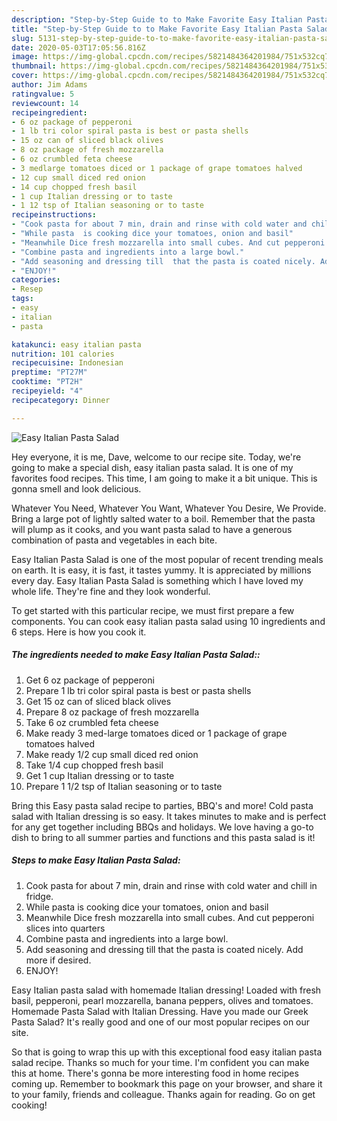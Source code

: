 ```yaml
---
description: "Step-by-Step Guide to to Make Favorite Easy Italian Pasta Salad"
title: "Step-by-Step Guide to to Make Favorite Easy Italian Pasta Salad"
slug: 5131-step-by-step-guide-to-to-make-favorite-easy-italian-pasta-salad
date: 2020-05-03T17:05:56.816Z
image: https://img-global.cpcdn.com/recipes/5821484364201984/751x532cq70/easy-italian-pasta-salad-recipe-main-photo.jpg
thumbnail: https://img-global.cpcdn.com/recipes/5821484364201984/751x532cq70/easy-italian-pasta-salad-recipe-main-photo.jpg
cover: https://img-global.cpcdn.com/recipes/5821484364201984/751x532cq70/easy-italian-pasta-salad-recipe-main-photo.jpg
author: Jim Adams
ratingvalue: 5
reviewcount: 14
recipeingredient:
- 6 oz package of pepperoni
- 1 lb tri color spiral pasta is best or pasta shells
- 15 oz can of sliced black olives
- 8 oz package of fresh mozzarella
- 6 oz crumbled feta cheese
- 3 medlarge tomatoes diced or 1 package of grape tomatoes halved
- 12 cup small diced red onion
- 14 cup chopped fresh basil
- 1 cup Italian dressing or to taste
- 1 12 tsp of Italian seasoning or to taste
recipeinstructions:
- "Cook pasta for about 7 min, drain and rinse with cold water and chill in fridge."
- "While pasta  is cooking dice your tomatoes, onion and basil"
- "Meanwhile Dice fresh mozzarella into small cubes. And cut pepperoni slices into quarters"
- "Combine pasta and ingredients into a large bowl."
- "Add seasoning and dressing till  that the pasta is coated nicely. Add more if desired."
- "ENJOY!"
categories:
- Resep
tags:
- easy
- italian
- pasta

katakunci: easy italian pasta
nutrition: 101 calories
recipecuisine: Indonesian
preptime: "PT27M"
cooktime: "PT2H"
recipeyield: "4"
recipecategory: Dinner

---
```



![Easy Italian Pasta Salad](https://img-global.cpcdn.com/recipes/5821484364201984/751x532cq70/easy-italian-pasta-salad-recipe-main-photo.jpg)

Hey everyone, it is me, Dave, welcome to our recipe site. Today, we're going to make a special dish, easy italian pasta salad. It is one of my favorites food recipes. This time, I am going to make it a bit unique. This is gonna smell and look delicious.

Whatever You Need, Whatever You Want, Whatever You Desire, We Provide. Bring a large pot of lightly salted water to a boil. Remember that the pasta will plump as it cooks, and you want pasta salad to have a generous combination of pasta and vegetables in each bite.

Easy Italian Pasta Salad is one of the most popular of recent trending meals on earth. It is easy, it is fast, it tastes yummy. It is appreciated by millions every day. Easy Italian Pasta Salad is something which I have loved my whole life. They're fine and they look wonderful.


To get started with this particular recipe, we must first prepare a few components. You can cook easy italian pasta salad using 10 ingredients and 6 steps. Here is how you cook it.

##### The ingredients needed to make Easy Italian Pasta Salad::

1. Get 6 oz package of pepperoni
1. Prepare 1 lb tri color spiral pasta is best or pasta shells
1. Get 15 oz can of sliced black olives
1. Prepare 8 oz package of fresh mozzarella
1. Take 6 oz crumbled feta cheese
1. Make ready 3 med-large tomatoes diced or 1 package of grape tomatoes halved
1. Make ready 1/2 cup small diced red onion
1. Take 1/4 cup chopped fresh basil
1. Get 1 cup Italian dressing or to taste
1. Prepare 1 1/2 tsp of Italian seasoning or to taste


Bring this Easy pasta salad recipe to parties, BBQ&#39;s and more! Cold pasta salad with Italian dressing is so easy. It takes minutes to make and is perfect for any get together including BBQs and holidays. We love having a go-to dish to bring to all summer parties and functions and this pasta salad is it! 

##### Steps to make Easy Italian Pasta Salad:

1. Cook pasta for about 7 min, drain and rinse with cold water and chill in fridge.
1. While pasta  is cooking dice your tomatoes, onion and basil
1. Meanwhile Dice fresh mozzarella into small cubes. And cut pepperoni slices into quarters
1. Combine pasta and ingredients into a large bowl.
1. Add seasoning and dressing till  that the pasta is coated nicely. Add more if desired.
1. ENJOY!


Easy Italian pasta salad with homemade Italian dressing! Loaded with fresh basil, pepperoni, pearl mozzarella, banana peppers, olives and tomatoes. Homemade Pasta Salad with Italian Dressing. Have you made our Greek Pasta Salad? It&#39;s really good and one of our most popular recipes on our site. 

So that is going to wrap this up with this exceptional food easy italian pasta salad recipe. Thanks so much for your time. I'm confident you can make this at home. There's gonna be more interesting food in home recipes coming up. Remember to bookmark this page on your browser, and share it to your family, friends and colleague. Thanks again for reading. Go on get cooking!
